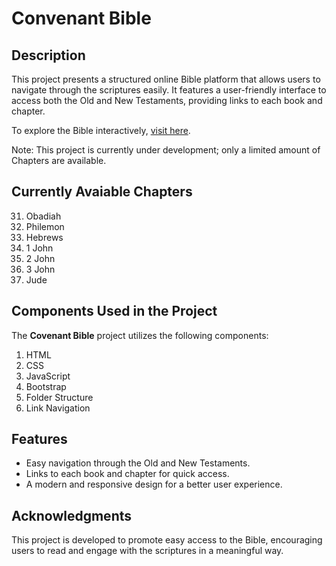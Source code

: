 # Convenant Bible

## Description

This project presents a structured online Bible platform that allows users to navigate through the scriptures easily. It features a user-friendly interface to access both the Old and New Testaments, providing links to each book and chapter.

To explore the Bible interactively, [visit here](https://melvin-shalom.github.io/Covenant_Bible/).

Note: This project is currently under development; only a limited amount of Chapters are available.

## Currently Avaiable Chapters

31. Obadiah
57. Philemon
58. Hebrews
62. 1 John
63. 2 John
64. 3 John
65. Jude

## Components Used in the Project

The **Covenant Bible** project utilizes the following components:

1. HTML
2. CSS
3. JavaScript
4. Bootstrap
5. Folder Structure
6. Link Navigation

## Features

- Easy navigation through the Old and New Testaments.
- Links to each book and chapter for quick access.
- A modern and responsive design for a better user experience.

## Acknowledgments

This project is developed to promote easy access to the Bible, encouraging users to read and engage with the scriptures in a meaningful way.
